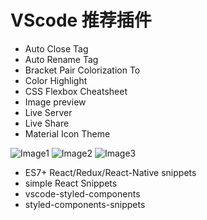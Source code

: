# VScode 推荐插件

- Auto Close Tag
- Auto Rename Tag
- Bracket Pair Colorization To
- Color Highlight
- CSS Flexbox Cheatsheet
- Image preview
- Live Server
- Live Share
- Material Icon Theme


![Image1](https://github.com/australiaitgroup/full-stack-bootcamp-wiki/blob/main/%E5%85%A8%E6%A0%88%E7%8F%AD%E7%AC%AC16%E6%9C%9F%E7%AC%94%E8%AE%B0/img/VScode-Plugin-1.png)
![Image2](https://github.com/australiaitgroup/full-stack-bootcamp-wiki/blob/main/%E5%85%A8%E6%A0%88%E7%8F%AD%E7%AC%AC16%E6%9C%9F%E7%AC%94%E8%AE%B0/img/VScode-Plugin-2.png)
![Image3](https://github.com/australiaitgroup/full-stack-bootcamp-wiki/blob/main/%E5%85%A8%E6%A0%88%E7%8F%AD%E7%AC%AC16%E6%9C%9F%E7%AC%94%E8%AE%B0/img/VScode-Plugin-3.png)

- ES7+ React/Redux/React-Native snippets
- simple React Snippets
- vscode-styled-components
- styled-components-snippets
